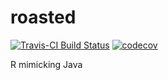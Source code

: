 # roasted

[![Travis-CI Build Status](https://travis-ci.org/nteetor/roasted.svg?branch=master)](https://travis-ci.org/nteetor/roasted) [![codecov](https://codecov.io/github/nteetor/roasted/branch/master/graphs/badge.svg)](https://codecov.io/github/nteetor/roasted) 


R mimicking Java
